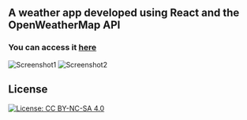 ## A weather app developed using React and the OpenWeatherMap API

### You can access it [here](https://weather.fcis2023.me)

![Screenshot1](https://user-images.githubusercontent.com/58887202/117238281-daf1b600-ae2c-11eb-95d8-b971cb246e42.png)
![Screenshot2](https://user-images.githubusercontent.com/58887202/117238285-de853d00-ae2c-11eb-8b47-74017a0b227d.png)

## License
[![License: CC BY-NC-SA 4.0](https://licensebuttons.net/l/by-nc-sa/4.0/80x15.png)](https://creativecommons.org/licenses/by-nc-sa/4.0/)
